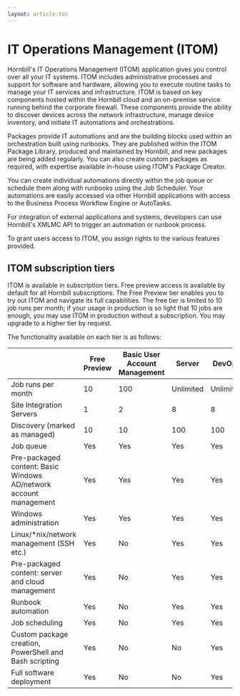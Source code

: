 ```yaml
---
layout: article-toc
---
```

# IT Operations Management (ITOM) 
Hornbill's IT Operations Management (ITOM) application gives you control over all your IT systems. ITOM includes administrative processes and support for software and hardware, allowing you to execute routine tasks to manage your IT services and infrastructure. ITOM is based on key components hosted within the Hornbill cloud and an on-premise service running behind the corporate firewall. These components provide the ability to discover devices across the network infrastructure, manage device inventory, and initiate IT automations and orchestrations.

Packages provide IT automations and are the building blocks used within an orchestration built using runbooks. They are published within the ITOM Package Library, produced and maintained by Hornbill, and new packages are being added regularly. You can also create custom packages as required, with expertise available in-house using  ITOM's Package Creator.

You can create individual automations directly within the job queue or schedule them along with runbooks using the Job Scheduler. Your automations are easily accessed via other Hornbill applications with access to the Business Process Workflow Engine or AutoTasks.

For integration of external applications and systems, developers can use Hornbill's XMLMC API to trigger an automation or runbook process.

To grant users access to ITOM, you assign rights to the various features provided.

## ITOM subscription tiers
ITOM is available in subscription tiers. Free preview access is available by default for all Hornbill subscriptions. The Free Preview tier enables you to try out ITOM and navigate its full capabilities. The free tier is limited to 10 job runs per month; if your usage in production is so light that 10 jobs are enough, you may use ITOM in production without a subscription. You may upgrade to a higher tier by request.

The functionality available on each tier is as follows:

||Free Preview|Basic User Account Management|Server|DevOps|
|-|-|-|-|-|
|Job runs per month|10|100|Unlimited|Unlimited|
|Site Integration Servers|1|2|8|8|
|Discovery (marked as managed)|10|10|100|100|
|Job queue|Yes|Yes|Yes|Yes|
|Pre-packaged content: Basic Windows AD/network account management|Yes|Yes|Yes|Yes|
|Windows administration|Yes|Yes|Yes|Yes|
|Linux/*nix/network management (SSH etc.)|Yes|No|Yes|Yes|
|Pre-packaged content: server and cloud management|Yes|No|Yes|Yes|
|Runbook automation|Yes|No|Yes|Yes|
|Job scheduling|Yes|No|Yes|Yes|
|Custom package creation, PowerShell and Bash scripting|Yes|No|No|Yes|
|Full software deployment|Yes|No|No|Yes|
